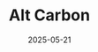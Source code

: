 ---  
layout: startup_page  
title: "Alt Carbon"  
id: "altcarbon.com"  
permalink: "/altcarbonaltcarbon.com05212025/"  
website: "https://www.alt-carbon.com/"  
funding_round: "Seed"  
funding_amount: "$12M"  
investors: "Lachy Groom"  
about: "Alt Carbon is a climate tech startup that utilizes enhanced rock weathering on farmlands to remove carbon dioxide from the atmosphere and store it for thousands of years. The company's process involves spreading waste basalt rock dust on farmlands, which reacts with rainwater to remove CO2 and improve soil health. The startup aims to expand its operations and remove millions of tons of carbon in the region."  
markets: "Climate Tech, Environmental Services, GreenTech"  
hq: "Bengaluru, Karnataka, India"  
founded_year: "2023"  
linkedin: "https://www.linkedin.com/company/alt-carbon/"  
twitter: "https://twitter.com/altcarbonindia"  
instagram: ""  
facebook: ""  
crunchbase: "https://www.crunchbase.com/organization/alt-carbon"  
pitchbook: "https://pitchbook.com/profiles/company/544754-44"  

date_display: "21-May-2025"  
date: "2025-05-21"

# SEO Optimization  
meta_title: "Alt Carbon - Seed Funding ($12M)"  
meta_description: "Alt Carbon, Alt Carbon is a climate tech startup that utilizes enhanced rock weathering on farmlands to remove carbon dioxide from the atmosphere and store it for..."  
meta_keywords: "Alt Carbon, Climate Tech, Environmental Services, GreenTech, Seed funding"  
canonical_url: "https://startup.projectstartups.com/altcarbonaltcarbon.com05212025/"  
---
